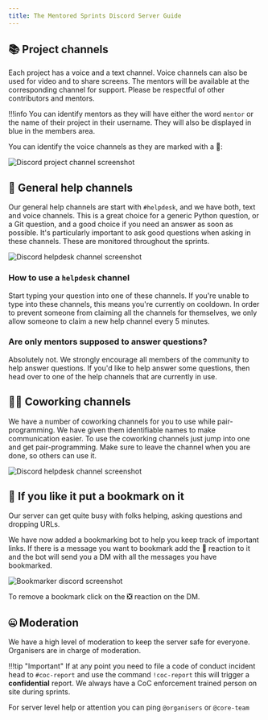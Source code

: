 ```yaml
---
title: The Mentored Sprints Discord Server Guide
---
```


## :books: Project channels

Each project has a voice and a text channel. Voice channels can also be used for video and to share screens. The mentors will be available at the corresponding channel for support. Please be respectful of other contributors and mentors.

!!!info
You can identify mentors as they will have either the word `mentor` or the name of their project in their username. They will also be displayed in blue in the members area.

You can identify the voice channels as they are marked with a :mega::

![Discord project channel screenshot](../assets/images/discord-projects.png)

## :bow: General help channels

Our general help channels are start with `#helpdesk`, and we have both, text and voice channels. This is a great choice for a generic Python question, or a Git question, and a good choice if you need an answer as soon as possible. It's particularly important to ask good questions when asking in these channels. These are monitored throughout the sprints.

![Discord helpdesk channel screenshot](../assets/images/discord-helpdesk.png)

### How to use a `helpdesk` channel

Start typing your question into one of these channels.
If you're unable to type into these channels, this means you're currently on cooldown. In order to prevent someone from claiming all the channels for themselves, we only allow someone to claim a new help channel every 5 minutes.

### Are only mentors supposed to answer questions?

Absolutely not. We strongly encourage all members of the community to help answer questions. If you'd like to help answer some questions, then head over to one of the help channels that are currently in use.

## :woman_technologist: Coworking channels

We have a number of coworking channels for you to use while pair-programming. We have given them identifiable names to make communication easier.
To use the coworking channels just jump into one and get pair-programming. Make sure to leave the channel when you are done, so others can use it.

![Discord helpdesk channel screenshot](../assets/images/discord-coworking.png)

## :bookmark: If you like it put a bookmark on it

Our server can get quite busy with folks helping, asking questions and dropping URLs.

We have now added a bookmarking bot to help you keep track of important links. If there is a message you want to bookmark add the :bookmark: reaction to it and the bot will send you a DM with all the messages you have bookmarked.

![Bookmarker discord screenshot](../assets/images/Bookmarker-Discord.png)

To remove a bookmark click on the :negative_squared_cross_mark: reaction on the DM.

## :zipper_mouth_face: Moderation

We have a high level of moderation to keep the server safe for everyone. Organisers are in charge of moderation.

!!!tip "Important"
If at any point you need to file a code of conduct incident head to `#coc-report` and use the command `!coc-report` this will trigger a **confidential** report.
We always have a CoC enforcement trained person on site during sprints.

For server level help or attention you can ping `@organisers` or `@core-team`
